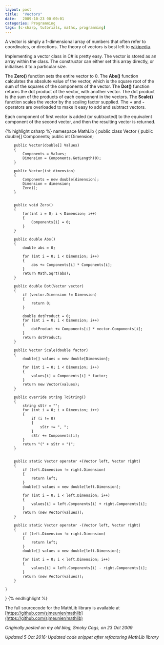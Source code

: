 ```yaml
---
layout: post
title:  "Vectors"
date:   2009-10-23 00:00:01
categories: Programming
tags: [c-sharp, tutorials, maths, programming]
---
```


A vector is simply a 1-dimensional array of numbers that often refer to coordinates, or directions. The theory of vectors is best left to [wikipedia](http://en.wikipedia.org/wiki/Vector_%28mathematics_and_physics%29).

Implementing a vector class in C&#35; is pretty easy. The vector is stored as an array within the class. The constructor can either set this array directly, or initialises it to a particular size.

The **Zero()** function sets the entire vector to 0.
The **Abs()** function calculates the absolute value of the vector, which is the square root of the sum of the squares of the components of the vector.
The **Dot()** function returns the dot product of the vector, with another vector. The dot product is the sum of the products of each component in the vectors.
The **Scale()** function scales the vector by the scaling factor supplied.
The **+** and **-** operators are overloaded to make it easy to add and subtract vectors.

Each component of first vector is added (or subtracted) to the equivalent component of the second vector, and then the resulting vector is returned.
<!--more-->

{% highlight csharp %}
namespace MathLib
{
    public class Vector
    {
        public double[] Components;
        public int Dimension;

        public Vector(double[] Values)
        {
            Components = Values;
            Dimension = Components.GetLength(0);
        }

        public Vector(int dimension)
        {
            Components = new double[dimension];
            Dimension = dimension;
            Zero();
        }


        public void Zero()
        {
            for(int i = 0; i < Dimension; i++)
            {
                Components[i] = 0;
            }
        }

        public double Abs()
        {
            double abs = 0;

            for (int i = 0; i < Dimension; i++)
            {
                abs += Components[i] * Components[i];
            }
            return Math.Sqrt(abs);
        }

        public double Dot(Vector vector)
        {
            if (vector.Dimension != Dimension)
            {
                return 0;
            }

            double dotProduct = 0;
            for (int i = 0; i < Dimension; i++)
            {
                dotProduct += Components[i] * vector.Components[i];
            }
            return dotProduct;
        }

        public Vector Scale(double factor)
        {
            double[] values = new double[Dimension];

            for (int i = 0; i < Dimension; i++)
            {
                values[i] = Components[i] * factor;
            }
            return new Vector(values);
        }

        public override string ToString()
        {
            string sStr = "";
            for (int i = 0; i < Dimension; i++)
            {
                if (i != 0)
                {
                    sStr += ", ";
                }
                sStr += Components[i];
            }
            return "(" + sStr + ")";
        }


        public static Vector operator +(Vector left, Vector right)
        {
            if (left.Dimension != right.Dimension)
            {
                return left;
            }
            double[] values = new double[left.Dimension];

            for (int i = 0; i < left.Dimension; i++)
            {
                values[i] = left.Components[i] + right.Components[i];
            }
            return (new Vector(values));
        }

        public static Vector operator -(Vector left, Vector right)
        {
            if (left.Dimension != right.Dimension)
            {
                return left;
            }
            double[] values = new double[left.Dimension];

            for (int i = 0; i < left.Dimension; i++)
            {
                values[i] = left.Components[i] - right.Components[i];
            }
            return (new Vector(values));
        }

    }
}
{% endhighlight %}

The full sourcecode for the MathLib library is available at [https://github.com/sjmeunier/mathlib](https://github.com/sjmeunier/mathlib)

_Originally posted on my old blog, Smoky Cogs, on 23 Oct 2009_

_Updated 5 Oct 2016: Updated code snippet after refactoring MathLib library_